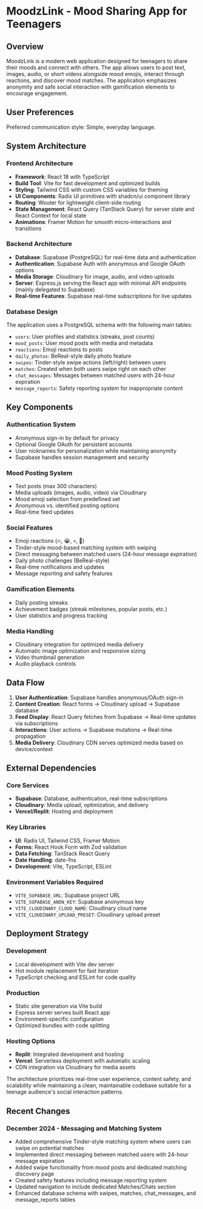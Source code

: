 # MoodzLink - Mood Sharing App for Teenagers

## Overview

MoodzLink is a modern web application designed for teenagers to share their moods and connect with others. The app allows users to post text, images, audio, or short videos alongside mood emojis, interact through reactions, and discover mood matches. The application emphasizes anonymity and safe social interaction with gamification elements to encourage engagement.

## User Preferences

Preferred communication style: Simple, everyday language.

## System Architecture

### Frontend Architecture
- **Framework**: React 18 with TypeScript
- **Build Tool**: Vite for fast development and optimized builds
- **Styling**: Tailwind CSS with custom CSS variables for theming
- **UI Components**: Radix UI primitives with shadcn/ui component library
- **Routing**: Wouter for lightweight client-side routing
- **State Management**: React Query (TanStack Query) for server state and React Context for local state
- **Animations**: Framer Motion for smooth micro-interactions and transitions

### Backend Architecture
- **Database**: Supabase (PostgreSQL) for real-time data and authentication
- **Authentication**: Supabase Auth with anonymous and Google OAuth options
- **Media Storage**: Cloudinary for image, audio, and video uploads
- **Server**: Express.js serving the React app with minimal API endpoints (mainly delegated to Supabase)
- **Real-time Features**: Supabase real-time subscriptions for live updates

### Database Design
The application uses a PostgreSQL schema with the following main tables:
- `users`: User profiles and statistics (streaks, post counts)
- `mood_posts`: User mood posts with media and metadata
- `reactions`: Emoji reactions to posts
- `daily_photos`: BeReal-style daily photo feature
- `swipes`: Tinder-style swipe actions (left/right) between users
- `matches`: Created when both users swipe right on each other
- `chat_messages`: Messages between matched users with 24-hour expiration
- `message_reports`: Safety reporting system for inappropriate content

## Key Components

### Authentication System
- Anonymous sign-in by default for privacy
- Optional Google OAuth for persistent accounts
- User nicknames for personalization while maintaining anonymity
- Supabase handles session management and security

### Mood Posting System
- Text posts (max 300 characters)
- Media uploads (images, audio, video) via Cloudinary
- Mood emoji selection from predefined set
- Anonymous vs. identified posting options
- Real-time feed updates

### Social Features
- Emoji reactions (🔥, 😭, 💀, 🫶)
- Tinder-style mood-based matching system with swiping
- Direct messaging between matched users (24-hour message expiration)
- Daily photo challenges (BeReal-style)
- Real-time notifications and updates
- Message reporting and safety features

### Gamification Elements
- Daily posting streaks
- Achievement badges (streak milestones, popular posts, etc.)
- User statistics and progress tracking

### Media Handling
- Cloudinary integration for optimized media delivery
- Automatic image optimization and responsive sizing
- Video thumbnail generation
- Audio playback controls

## Data Flow

1. **User Authentication**: Supabase handles anonymous/OAuth sign-in
2. **Content Creation**: React forms → Cloudinary upload → Supabase database
3. **Feed Display**: React Query fetches from Supabase → Real-time updates via subscriptions
4. **Interactions**: User actions → Supabase mutations → Real-time propagation
5. **Media Delivery**: Cloudinary CDN serves optimized media based on device/context

## External Dependencies

### Core Services
- **Supabase**: Database, authentication, real-time subscriptions
- **Cloudinary**: Media upload, optimization, and delivery
- **Vercel/Replit**: Hosting and deployment

### Key Libraries
- **UI**: Radix UI, Tailwind CSS, Framer Motion
- **Forms**: React Hook Form with Zod validation
- **Data Fetching**: TanStack React Query
- **Date Handling**: date-fns
- **Development**: Vite, TypeScript, ESLint

### Environment Variables Required
- `VITE_SUPABASE_URL`: Supabase project URL
- `VITE_SUPABASE_ANON_KEY`: Supabase anonymous key
- `VITE_CLOUDINARY_CLOUD_NAME`: Cloudinary cloud name
- `VITE_CLOUDINARY_UPLOAD_PRESET`: Cloudinary upload preset

## Deployment Strategy

### Development
- Local development with Vite dev server
- Hot module replacement for fast iteration
- TypeScript checking and ESLint for code quality

### Production
- Static site generation via Vite build
- Express server serves built React app
- Environment-specific configuration
- Optimized bundles with code splitting

### Hosting Options
- **Replit**: Integrated development and hosting
- **Vercel**: Serverless deployment with automatic scaling
- CDN integration via Cloudinary for media assets

The architecture prioritizes real-time user experience, content safety, and scalability while maintaining a clean, maintainable codebase suitable for a teenage audience's social interaction patterns.

## Recent Changes

### December 2024 - Messaging and Matching System
- Added comprehensive Tinder-style matching system where users can swipe on potential matches
- Implemented direct messaging between matched users with 24-hour message expiration
- Added swipe functionality from mood posts and dedicated matching discovery page
- Created safety features including message reporting system
- Updated navigation to include dedicated Matches/Chats section
- Enhanced database schema with swipes, matches, chat_messages, and message_reports tables